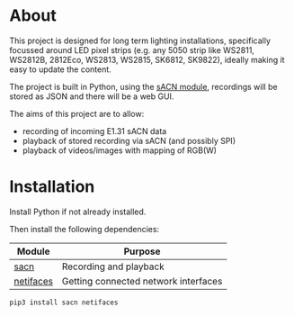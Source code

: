 # About

This project is designed for long term lighting installations, specifically focussed around LED pixel strips (e.g. any 5050 strip like WS2811, WS2812B, 2812Eco, WS2813, WS2815, SK6812, SK9822), ideally making it easy to update the content.

The project is built in Python, using the [sACN module](https://github.com/Hundemeier/sacn), recordings will be stored as JSON and there will be a web GUI.

The aims of this project are to allow:
- recording of incoming E1.31 sACN data
- playback of stored recording via sACN (and possibly SPI)
- playback of videos/images with mapping of RGB(W)

# Installation

Install Python if not already installed.

Then install the following dependencies:

Module | Purpose
--- | ---
[sacn](https://pypi.org/project/sacn/) | Recording and playback
[netifaces](https://pypi.org/project/netifaces/) | Getting connected network interfaces

````bash
pip3 install sacn netifaces
````